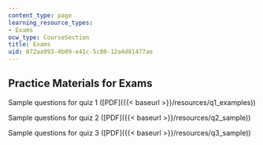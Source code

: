 ```yaml
---
content_type: page
learning_resource_types:
- Exams
ocw_type: CourseSection
title: Exams
uid: 872aa993-4b09-e41c-5c80-12a4d81477ae
---
```


Practice Materials for Exams
----------------------------

Sample questions for quiz 1 ([PDF]({{< baseurl >}}/resources/q1_examples))

Sample questions for quiz 2 ([PDF]({{< baseurl >}}/resources/q2_sample))

Sample questions for quiz 3 ([PDF]({{< baseurl >}}/resources/q3_sample))